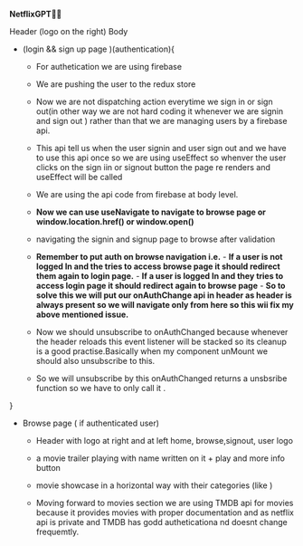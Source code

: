 **NetflixGPT🚀🚀**


Header (logo on the right)
Body 
 - (login && sign up page )(authentication){
    -  For authetication we are using firebase
    -  We are pushing the user to the redux store
    -  Now we are not dispatching action everytime we sign in or sign out(in other way we are not hard   coding it whenever we are signin and sign out ) rather than that we are managing users by a   firebase api.
    -  This api tell us when the user signin and user sign out and we have to use this api once so we are using useEffect so whenver the user clicks on the sign iin or signout button the page re renders and useEffect will be called
    -  We are using the api code from firebase at body level.
    - **Now we can use useNavigate to navigate to browse page or window.location.href() or window.open()**
    - navigating the signin and signup page to browse after validation

    - **Remember to put auth on browse navigation i.e.**
          - **If a user is not logged In and the tries to access browse page it should redirect them again to login page.**
          - **If a user is logged In and they tries to access login page it should redirect again to browse page**
          - **So to solve this we will put our onAuthChange api in header as header is always present so we will navigate only from here so this wii fix my above mentioned issue.**

    - Now we should unsubscribe to onAuthChanged  because whenever the header reloads this event listener will be stacked so its cleanup is a good practise.Basically when my component unMount we should also unsubscribe to this.

    - So we will unsubscribe by this onAuthChanged returns a unsbsribe function so we have to only call it .


 }
 -  Browse page ( if authenticated user)
       - Header with logo at right and at left home, browse,signout, user logo
       - a movie trailer playing with name written on it + play and more info button 
       - movie showcase in a horizontal way with their categories (like )

       - Moving forward to movies section we are using TMDB api for movies because it provides movies with proper documentation and as netflix api is private and TMDB has godd autheticationa nd doesnt change frequemtly.